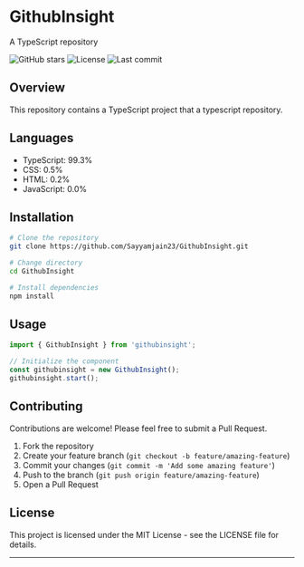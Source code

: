 # GithubInsight

A TypeScript repository

![GitHub stars](https://img.shields.io/github/stars/Sayyamjain23/GithubInsight?style=social) ![License](https://img.shields.io/github/license/Sayyamjain23/GithubInsight) ![Last commit](https://img.shields.io/github/last-commit/Sayyamjain23/GithubInsight)

## Overview

This repository contains a TypeScript project that a typescript repository.

## Languages

- TypeScript: 99.3%
- CSS: 0.5%
- HTML: 0.2%
- JavaScript: 0.0%

## Installation

```bash
# Clone the repository
git clone https://github.com/Sayyamjain23/GithubInsight.git

# Change directory
cd GithubInsight

# Install dependencies
npm install
```

## Usage

```javascript
import { GithubInsight } from 'githubinsight';

// Initialize the component
const githubinsight = new GithubInsight();
githubinsight.start();
```

## Contributing

Contributions are welcome! Please feel free to submit a Pull Request.

1. Fork the repository
2. Create your feature branch (`git checkout -b feature/amazing-feature`)
3. Commit your changes (`git commit -m 'Add some amazing feature'`)
4. Push to the branch (`git push origin feature/amazing-feature`)
5. Open a Pull Request

## License

This project is licensed under the MIT License - see the LICENSE file for details.

---
